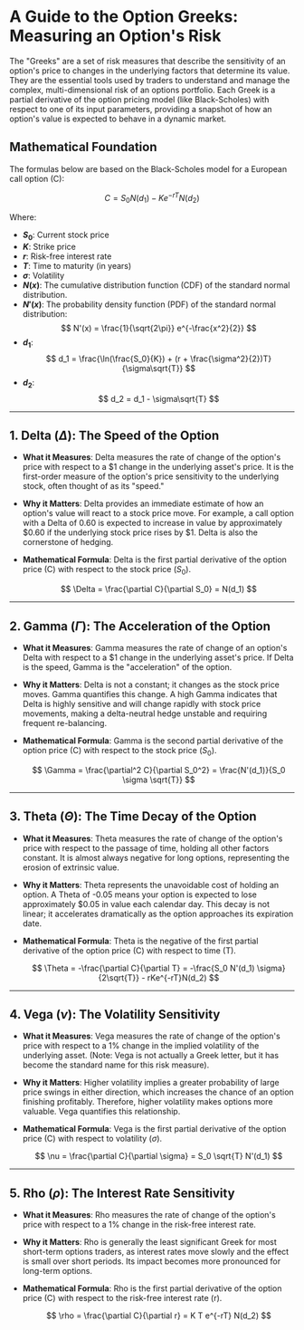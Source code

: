 # A Guide to the Option Greeks: Measuring an Option's Risk

The "Greeks" are a set of risk measures that describe the sensitivity of an option's price to changes in the underlying factors that determine its value. They are the essential tools used by traders to understand and manage the complex, multi-dimensional risk of an options portfolio. Each Greek is a partial derivative of the option pricing model (like Black-Scholes) with respect to one of its input parameters, providing a snapshot of how an option's value is expected to behave in a dynamic market.

## Mathematical Foundation

The formulas below are based on the Black-Scholes model for a European call option (C):

$$ C = S_0 N(d_1) - K e^{-rT} N(d_2) $$

Where:

*   **$S_0$**: Current stock price
*   **$K$**: Strike price
*   **$r$**: Risk-free interest rate
*   **$T$**: Time to maturity (in years)
*   **$\sigma$**: Volatility
*   **$N(x)$**: The cumulative distribution function (CDF) of the standard normal distribution.
*   **$N'(x)$**: The probability density function (PDF) of the standard normal distribution:
    $$ N'(x) = \frac{1}{\sqrt{2\pi}} e^{-\frac{x^2}{2}} $$
*   **$d_1$**: 
    $$ d_1 = \frac{\ln(\frac{S_0}{K}) + (r + \frac{\sigma^2}{2})T}{\sigma\sqrt{T}} $$
*   **$d_2$**:
    $$ d_2 = d_1 - \sigma\sqrt{T} $$

---

## 1. Delta ($\Delta$): The Speed of the Option

*   **What it Measures**: Delta measures the rate of change of the option's price with respect to a \$1 change in the underlying asset's price. It is the first-order measure of the option's price sensitivity to the underlying stock, often thought of as its "speed."
*   **Why it Matters**: Delta provides an immediate estimate of how an option's value will react to a stock price move. For example, a call option with a Delta of 0.60 is expected to increase in value by approximately \$0.60 if the underlying stock price rises by \$1. Delta is also the cornerstone of hedging.
*   **Mathematical Formula**: Delta is the first partial derivative of the option price (C) with respect to the stock price ($S_0$).

    $$ \Delta = \frac{\partial C}{\partial S_0} = N(d_1) $$

---

## 2. Gamma ($\Gamma$): The Acceleration of the Option

*   **What it Measures**: Gamma measures the rate of change of an option's Delta with respect to a \$1 change in the underlying asset's price. If Delta is the speed, Gamma is the "acceleration" of the option.
*   **Why it Matters**: Delta is not a constant; it changes as the stock price moves. Gamma quantifies this change. A high Gamma indicates that Delta is highly sensitive and will change rapidly with stock price movements, making a delta-neutral hedge unstable and requiring frequent re-balancing.
*   **Mathematical Formula**: Gamma is the second partial derivative of the option price (C) with respect to the stock price ($S_0$).

    $$ \Gamma = \frac{\partial^2 C}{\partial S_0^2} = \frac{N'(d_1)}{S_0 \sigma \sqrt{T}} $$

---

## 3. Theta ($\Theta$): The Time Decay of the Option

*   **What it Measures**: Theta measures the rate of change of the option's price with respect to the passage of time, holding all other factors constant. It is almost always negative for long options, representing the erosion of extrinsic value.
*   **Why it Matters**: Theta represents the unavoidable cost of holding an option. A Theta of -0.05 means your option is expected to lose approximately \$0.05 in value each calendar day. This decay is not linear; it accelerates dramatically as the option approaches its expiration date.
*   **Mathematical Formula**: Theta is the negative of the first partial derivative of the option price (C) with respect to time (T).

    $$ \Theta = -\frac{\partial C}{\partial T} = -\frac{S_0 N'(d_1) \sigma}{2\sqrt{T}} - rKe^{-rT}N(d_2) $$

---

## 4. Vega ($\nu$): The Volatility Sensitivity

*   **What it Measures**: Vega measures the rate of change of the option's price with respect to a 1% change in the implied volatility of the underlying asset. (Note: Vega is not actually a Greek letter, but it has become the standard name for this risk measure).
*   **Why it Matters**: Higher volatility implies a greater probability of large price swings in either direction, which increases the chance of an option finishing profitably. Therefore, higher volatility makes options more valuable. Vega quantifies this relationship.
*   **Mathematical Formula**: Vega is the first partial derivative of the option price (C) with respect to volatility ($\sigma$).

    $$ \nu = \frac{\partial C}{\partial \sigma} = S_0 \sqrt{T} N'(d_1) $$

---

## 5. Rho ($\rho$): The Interest Rate Sensitivity

*   **What it Measures**: Rho measures the rate of change of the option's price with respect to a 1% change in the risk-free interest rate.
*   **Why it Matters**: Rho is generally the least significant Greek for most short-term options traders, as interest rates move slowly and the effect is small over short periods. Its impact becomes more pronounced for long-term options.
*   **Mathematical Formula**: Rho is the first partial derivative of the option price (C) with respect to the risk-free interest rate (r).

    $$
     \rho = \frac{\partial C}{\partial r} = K T e^{-rT} N(d_2)
    $$
